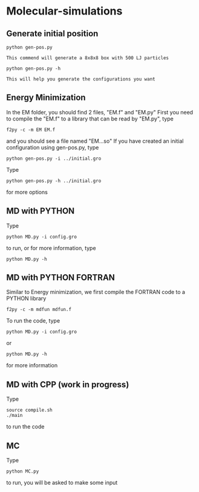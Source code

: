 # Molecular-simulations

##     Generate initial position           
```
python gen-pos.py
```
    This commend will generate a 8x8x8 box with 500 LJ particles

```
python gen-pos.py -h
```
    This will help you generate the configurations you want


##           Energy Minimization           

In the EM folder, you should find 2 files, "EM.f" and "EM.py"
First you need to compile the "EM.f" to a library that can be read by "EM.py", type
```
f2py -c -m EM EM.f
```
and you should see a file named "EM...so"
If you have created an initial configuration using gen-pos.py, type
```
python gen-pos.py -i ../initial.gro
```
Type
```
python gen-pos.py -h ../initial.gro
```
for more options

##           MD with PYTHON                

Type
```
python MD.py -i config.gro
```
to run, or for more information, type
```
python MD.py -h
```

##           MD with PYTHON FORTRAN        

Similar to Energy minimization, we first compile the FORTRAN code to a PYTHON library

```
f2py -c -m mdfun mdfun.f
```

To run the code, type 
```
python MD.py -i config.gro
```

or 

```
python MD.py -h
```

for more information

##     MD with CPP (work in progress)      #
Type 

```
source compile.sh
./main
```

to run the code

##                   MC                   #
Type 

```
python MC.py
```

to run, you will be asked to make some input


